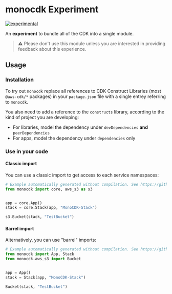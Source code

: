 # monocdk Experiment

[![experimental](http://badges.github.io/stability-badges/dist/experimental.svg)](http://github.com/badges/stability-badges)

An **experiment** to bundle all of the CDK into a single module.

> :warning: Please don't use this module unless you are interested in providing
> feedback about this experience.

## Usage

### Installation

To try out `monocdk` replace all references to CDK Construct
Libraries (most `@aws-cdk/*` packages) in your `package.json` file with a single
entrey referring to `monocdk`.

You also need to add a reference to the `constructs` library, according to the
kind of project you are developing:

* For libraries, model the dependency under `devDependencies` **and** `peerDependencies`
* For apps, model the dependency under `dependencies` only

### Use in your code

#### Classic import

You can use a classic import to get access to each service namespaces:

```python
# Example automatically generated without compilation. See https://github.com/aws/jsii/issues/826
from monocdk import core, aws_s3 as s3


app = core.App()
stack = core.Stack(app, "MonoCDK-Stack")

s3.Bucket(stack, "TestBucket")
```

#### Barrel import

Alternatively, you can use "barrel" imports:

```python
# Example automatically generated without compilation. See https://github.com/aws/jsii/issues/826
from monocdk import App, Stack
from monocdk.aws_s3 import Bucket


app = App()
stack = Stack(app, "MonoCDK-Stack")

Bucket(stack, "TestBucket")
```
